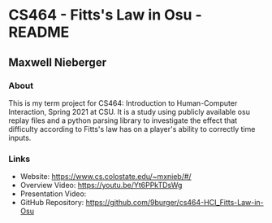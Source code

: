 # CS464 - Fitts's Law in Osu - README

## Maxwell Nieberger

### About
This is my term project for CS464: Introduction to Human-Computer Interaction, Spring 2021 at CSU.
It is a study using publicly available osu replay files and a python parsing library to investigate the effect that difficulty according to Fitts's law has on a player's ability to correctly time inputs.

### Links
* Website: https://www.cs.colostate.edu/~mxnieb/#/
* Overview Video: https://youtu.be/Yt6PPkTDsWg
* Presentation Video: 
* GitHub Repository: https://github.com/9burger/cs464-HCI_Fitts-Law-in-Osu
